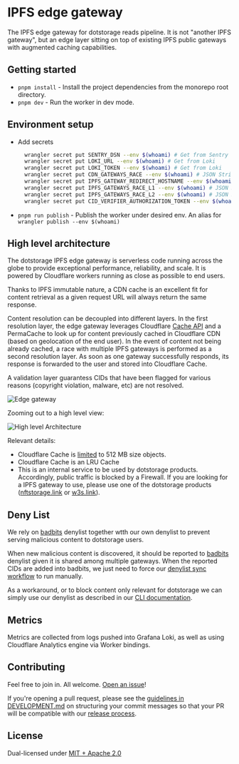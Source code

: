 # IPFS edge gateway

The IPFS edge gateway for dotstorage reads pipeline. It is not "another IPFS gateway", but an edge layer sitting on top of existing IPFS public gateways with augmented caching capabilities.

## Getting started

- `pnpm install` - Install the project dependencies from the monorepo root directory.
- `pnpm dev` - Run the worker in dev mode.

## Environment setup

- Add secrets

  ```sh
    wrangler secret put SENTRY_DSN --env $(whoami) # Get from Sentry
    wrangler secret put LOKI_URL --env $(whoami) # Get from Loki
    wrangler secret put LOKI_TOKEN --env $(whoami) # Get from Loki
    wrangler secret put CDN_GATEWAYS_RACE --env $(whoami) # JSON String with array of CDN Gateways URLs (eg. echo -e '["https://freeway.dag.haus"]' | wrangler secret ...)
    wrangler secret put IPFS_GATEWAY_REDIRECT_HOSTNAME --env $(whoami) # string with domain to redirect if not possible to resolve within CDN (eg. echo -e 'dweb.link' | wrangler secret ...)
    wrangler secret put IPFS_GATEWAYS_RACE_L1 --env $(whoami) # JSON String with array of IPFS Gateways URLs (eg. echo -e '["https://ipfs.io","https://dagula.dag.haus"]' | wrangler secret ...)
    wrangler secret put IPFS_GATEWAYS_RACE_L2 --env $(whoami) # JSON String with array of IPFS Gateways URLs (eg. echo -e '["https://cf.dag.haus","https://w3link.mypinata.cloud"]' | wrangler secret ...)
    wrangler secret put CID_VERIFIER_AUTHORIZATION_TOKEN --env $(whoami) # Get from 1Password
  ```

- `pnpm run publish` - Publish the worker under desired env. An alias for `wrangler publish --env $(whoami)`

## High level architecture

The dotstorage IPFS edge gateway is serverless code running across the globe to provide exceptional performance, reliability, and scale. It is powered by Cloudflare workers running as close as possible to end users.

Thanks to IPFS immutable nature, a CDN cache is an excellent fit for content retrieval as a given request URL will always return the same response.

Content resolution can be decoupled into different layers. In the first resolution layer, the edge gateway leverages Cloudflare [Cache API](https://developers.cloudflare.com/workers/runtime-apis/cache) and a PermaCache to look up for content previously cached in Cloudflare CDN (based on geolocation of the end user). In the event of content not being already cached, a race with multiple IPFS gateways is performed as a second resolution layer. As soon as one gateway successfully responds, its response is forwarded to the user and stored into Cloudflare Cache.

A validation layer guarantess CIDs that have been flagged for various reasons (copyright violation, malware, etc) are not resolved.

![Edge gateway](./dag.haus-edge-gateway.jpg)

Zooming out to a high level view:

![High level Architecture](./dag.haus-edge-gateway-high-level.jpg)

Relevant details:

- Cloudflare Cache is [limited](https://developers.cloudflare.com/workers/platform/limits/#cache-api-limits) to 512 MB size objects.
- Cloudflare Cache is an LRU Cache
- This is an internal service to be used by dotstorage products. Accordingly, public traffic is blocked by a Firewall. If you are looking for a IPFS gateway to use, please use one of the dotstorage products ([nftstorage.link](nftstorage.link) or [w3s.link](w3s.link)).

## Deny List

We rely on [badbits](https://github.com/protocol/badbits.dwebops.pub) denylist together wtth our own denylist to prevent serving malicious content to dotstorage users.

When new malicious content is discovered, it should be reported to [badbits](https://github.com/protocol/badbits.dwebops.pub) denylist given it is shared among multiple gateways. When the reported CIDs are added into badbits, we just need to force our [denylist sync workflow](https://github.com/storacha/reads/actions/workflows/cron-denylist.yml) to run manually.

As a workaround, or to block content only relevant for dotstorage we can simply use our denylist as described in our [CLI documentation](./scripts/README.md).

## Metrics

Metrics are collected from logs pushed into Grafana Loki, as well as using Cloudflare Analytics engine via Worker bindings.

## Contributing

Feel free to join in. All welcome. [Open an issue](https://github.com/storacha/reads/issues)!

If you're opening a pull request, please see the [guidelines in DEVELOPMENT.md](https://github.com/storacha/reads/blob/main/DEVELOPMENT.md#how-should-i-write-my-commits) on structuring your commit messages so that your PR will be compatible with our [release process](https://github.com/storacha/reads/blob/main/DEVELOPMENT.md#release).

## License

Dual-licensed under [MIT + Apache 2.0](https://github.com/storacha/reads/blob/main/LICENSE.md)
